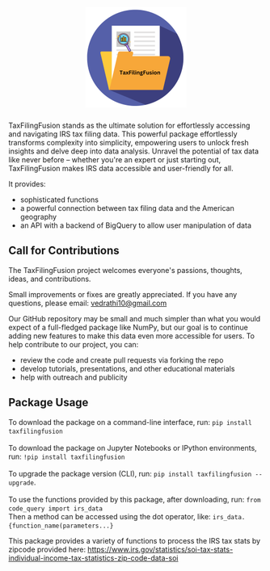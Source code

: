 <h1 align="center">
<img src="https://raw.githubusercontent.com/vrathi101/uszipstats/main/TaxFilingFusion.png" alt="Project Logo" height="200" width="200" style="display: inline-block;">
</h1><be>

TaxFilingFusion stands as the ultimate solution for effortlessly accessing and navigating IRS tax filing data. This powerful package effortlessly transforms complexity into simplicity, empowering users to unlock fresh insights and delve deep into data analysis. Unravel the potential of tax data like never before – whether you're an expert or just starting out, TaxFilingFusion makes IRS data accessible and user-friendly for all.


It provides:
- sophisticated functions
- a powerful connection between tax filing data and the American geography
- an API with a backend of BigQuery to allow user manipulation of data

Call for Contributions
----------------------

The TaxFilingFusion project welcomes everyone's passions, thoughts, ideas, and contributions.

Small improvements or fixes are greatly appreciated. 
If you have any questions, please email: vedrathi10@gmail.com

Our GitHub repository may be small and much simpler than what you would expect of a full-fledged package like NumPy,
but our goal is to continue adding new features to make this data even more accessible for users.
To help contribute to our project, you can:
- review the code and create pull requests via forking the repo
- develop tutorials, presentations, and other educational materials
- help with outreach and publicity


Package Usage
----------------------
To download the package on a command-line interface, run:
    `pip install taxfilingfusion`
<br>  
To download the package on Jupyter Notebooks or IPython environments, run:
    `!pip install taxfilingfusion`
<br>  
To upgrade the package version (CLI), run: 
    `pip install taxfilingfusion --upgrade`.
<br>
<br>
To use the functions provided by this package, after downloading, run: 
    `from code_query import irs_data`
<br>
Then a method can be accessed using the dot operator, like:
    `irs_data.{function_name(parameters...}`


This package provides a variety of functions to process the IRS tax stats by zipcode provided here: https://www.irs.gov/statistics/soi-tax-stats-individual-income-tax-statistics-zip-code-data-soi
